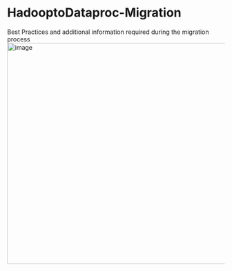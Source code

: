 # HadooptoDataproc-Migration
Best Practices and additional information required during the migration process
<img width="512" alt="image" src="https://github.com/user-attachments/assets/3588b70f-f4e4-40a1-92ac-0ab42a0afc28" />


